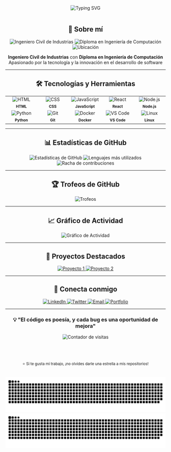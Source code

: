 <div align="center">
  <img src="https://readme-typing-svg.herokuapp.com?font=Fira+Code&size=22&duration=3000&pause=1000&color=2F81F7&center=true&vCenter=true&width=500&lines=¡Hola!+👋+Soy+Vicente+Antonio;Desarrollador+Full+Stack;Apasionado+por+la+tecnología;Bienvenido+a+mi+perfil!" alt="Typing SVG" />
</div>

<br/>

<div align="center">
  <h2>🚀 Sobre mí</h2>
  <p>
    <img src="https://img.shields.io/badge/Ingeniero-Civil%20de%20Industrias-blue?style=for-the-badge" alt="Ingeniero Civil de Industrias"/>
    <img src="https://img.shields.io/badge/Diploma-Ingeniería%20de%20Computación-purple?style=for-the-badge" alt="Diploma en Ingeniería de Computación"/>
    <img src="https://img.shields.io/badge/Ubicación-Chile-red?style=for-the-badge" alt="Ubicación"/>
  </p>
  
  <p>
    <strong>Ingeniero Civil de Industrias</strong> con <strong>Diploma en Ingeniería de Computación</strong><br/>
    Apasionado por la tecnología y la innovación en el desarrollo de software
  </p>
</div>

---

<div align="center">
  <h2>🛠️ Tecnologías y Herramientas</h2>
</div>

<table align="center">
  <tr>
    <td align="center" width="100">
      <img src="https://skillicons.dev/icons?i=html" width="48" height="48" alt="HTML"/>
      <br/><sub><b>HTML</b></sub>
    </td>
    <td align="center" width="100">
      <img src="https://skillicons.dev/icons?i=css" width="48" height="48" alt="CSS"/>
      <br/><sub><b>CSS</b></sub>
    </td>
    <td align="center" width="100">
      <img src="https://skillicons.dev/icons?i=js" width="48" height="48" alt="JavaScript"/>
      <br/><sub><b>JavaScript</b></sub>
    </td>
    <td align="center" width="100">
      <img src="https://skillicons.dev/icons?i=react" width="48" height="48" alt="React"/>
      <br/><sub><b>React</b></sub>
    </td>
    <td align="center" width="100">
      <img src="https://skillicons.dev/icons?i=nodejs" width="48" height="48" alt="Node.js"/>
      <br/><sub><b>Node.js</b></sub>
    </td>
  </tr>
  <tr>
    <td align="center" width="100">
      <img src="https://skillicons.dev/icons?i=python" width="48" height="48" alt="Python"/>
      <br/><sub><b>Python</b></sub>
    </td>
    <td align="center" width="100">
      <img src="https://skillicons.dev/icons?i=git" width="48" height="48" alt="Git"/>
      <br/><sub><b>Git</b></sub>
    </td>
    <td align="center" width="100">
      <img src="https://skillicons.dev/icons?i=docker" width="48" height="48" alt="Docker"/>
      <br/><sub><b>Docker</b></sub>
    </td>
    <td align="center" width="100">
      <img src="https://skillicons.dev/icons?i=vscode" width="48" height="48" alt="VS Code"/>
      <br/><sub><b>VS Code</b></sub>
    </td>
    <td align="center" width="100">
      <img src="https://skillicons.dev/icons?i=linux" width="48" height="48" alt="Linux"/>
      <br/><sub><b>Linux</b></sub>
    </td>
  </tr>
</table>

---

<div align="center">
  <h2>📊 Estadísticas de GitHub</h2>
</div>

<div align="center">
  <picture>
    <source 
      srcset="https://github-readme-stats.vercel.app/api?username=VicenteAntonio&show_icons=true&theme=dark&hide_border=true&bg_color=0d1117&title_color=58a6ff&text_color=c9d1d9&icon_color=58a6ff"
      media="(prefers-color-scheme: dark)"
    />
    <source
      srcset="https://github-readme-stats.vercel.app/api?username=VicenteAntonio&show_icons=true&theme=default&hide_border=true"
      media="(prefers-color-scheme: light), (prefers-color-scheme: no-preference)"
    />
    <img 
      src="https://github-readme-stats.vercel.app/api?username=VicenteAntonio&show_icons=true&theme=default&hide_border=true" 
      alt="Estadísticas de GitHub"
      height="200"
    />
  </picture>
  
  <picture>
    <source 
      srcset="https://github-readme-stats.vercel.app/api/top-langs/?username=VicenteAntonio&layout=compact&theme=dark&hide_border=true&bg_color=0d1117&title_color=58a6ff&text_color=c9d1d9"
      media="(prefers-color-scheme: dark)"
    />
    <source
      srcset="https://github-readme-stats.vercel.app/api/top-langs/?username=VicenteAntonio&layout=compact&theme=default&hide_border=true"
      media="(prefers-color-scheme: light), (prefers-color-scheme: no-preference)"
    />
    <img 
      src="https://github-readme-stats.vercel.app/api/top-langs/?username=VicenteAntonio&layout=compact&theme=default&hide_border=true" 
      alt="Lenguajes más utilizados"
      height="200"
    />
  </picture>
</div>

<div align="center">
  <picture>
    <source 
      srcset="https://github-readme-streak-stats.herokuapp.com/?user=VicenteAntonio&theme=dark&hide_border=true&background=0d1117&stroke=58a6ff&ring=58a6ff&fire=ff7b72&currStreakLabel=c9d1d9"
      media="(prefers-color-scheme: dark)"
    />
    <source
      srcset="https://github-readme-streak-stats.herokuapp.com/?user=VicenteAntonio&theme=default&hide_border=true"
      media="(prefers-color-scheme: light), (prefers-color-scheme: no-preference)"
    />
    <img 
      src="https://github-readme-streak-stats.herokuapp.com/?user=VicenteAntonio&theme=default&hide_border=true" 
      alt="Racha de contribuciones"
      width="600"
    />
  </picture>
</div>

---

<div align="center">
  <h2>🏆 Trofeos de GitHub</h2>
  <img src="https://github-profile-trophy.vercel.app/?username=VicenteAntonio&theme=onestar&no-frame=true&margin-w=15&margin-h=15&column=7" alt="Trofeos"/>
</div>

---

<div align="center">
  <h2>📈 Gráfico de Actividad</h2>
  <img src="https://github-readme-activity-graph.vercel.app/graph?username=VicenteAntonio&bg_color=0d1117&color=58a6ff&line=58a6ff&point=ff7b72&area=true&hide_border=true" alt="Gráfico de Actividad"/>
</div>

---

<div align="center">
  <h2>🌟 Proyectos Destacados</h2>
</div>

<div align="center">
  <a href="https://github.com/VicenteAntonio/proyecto-destacado-1">
    <img src="https://github-readme-stats.vercel.app/api/pin/?username=VicenteAntonio&repo=proyecto-destacado-1&theme=default&hide_border=true" alt="Proyecto 1"/>
  </a>
  <a href="https://github.com/VicenteAntonio/proyecto-destacado-2">
    <img src="https://github-readme-stats.vercel.app/api/pin/?username=VicenteAntonio&repo=proyecto-destacado-2&theme=default&hide_border=true" alt="Proyecto 2"/>
  </a>
</div>

---

<div align="center">
  <h2>🤝 Conecta conmigo</h2>
  
  <p>
    <a href="https://linkedin.com/in/vicente-antonio">
      <img src="https://img.shields.io/badge/LinkedIn-0077B5?style=for-the-badge&logo=linkedin&logoColor=white" alt="LinkedIn"/>
    </a>
    <a href="https://twitter.com/vicente_antonio">
      <img src="https://img.shields.io/badge/Twitter-1DA1F2?style=for-the-badge&logo=twitter&logoColor=white" alt="Twitter"/>
    </a>
    <a href="mailto:vicente.antonio@email.com">
      <img src="https://img.shields.io/badge/Email-D14836?style=for-the-badge&logo=gmail&logoColor=white" alt="Email"/>
    </a>
    <a href="https://vicente-antonio.dev">
      <img src="https://img.shields.io/badge/Portfolio-FF5722?style=for-the-badge&logo=web&logoColor=white" alt="Portfolio"/>
    </a>
  </p>
</div>

---

<div align="center">
  <h3>💡 "El código es poesía, y cada bug es una oportunidad de mejora"</h3>
  
  <img src="https://komarev.com/ghpvc/?username=VicenteAntonio&label=Visitas%20al%20perfil&color=brightgreen&style=flat" alt="Contador de visitas"/>
  
  <br/><br/>
  
  <sub>⭐ Si te gusta mi trabajo, ¡no olvides darle una estrella a mis repositorios!</sub>
</div>

<br/>

<div align="center">
  <img src="https://raw.githubusercontent.com/platane/snk/output/github-contribution-grid-snake-dark.svg#gh-dark-mode-only" alt="Snake animation" />
  <img src="https://raw.githubusercontent.com/platane/snk/output/github-contribution-grid-snake.svg#gh-light-mode-only" alt="Snake animation" />
</div>
